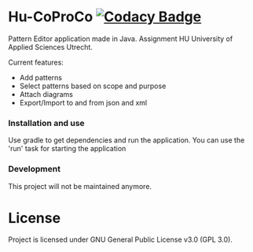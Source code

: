 # Hu-CoProCo [![Codacy Badge](https://api.codacy.com/project/badge/grade/51edc96281bd4a7b8a8c5aec416a4887)](https://www.codacy.com)

Pattern Editor application made in Java. Assignment HU University of Applied Sciences Utrecht. 

Current features:
* Add patterns
* Select patterns based on scope and purpose
* Attach diagrams
* Export/Import to and from json and xml

### Installation and use
Use gradle to get dependencies and run the application. You can use the 'run' task for starting the application

### Development
This project will not be maintained anymore. 

# License

Project is licensed under GNU General Public License v3.0 (GPL 3.0). 
